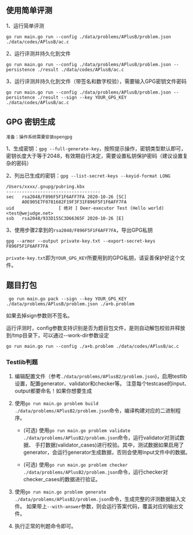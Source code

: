 ## 使用简单评测

1、运行简单评测

```go run main.go run --config ./data/problems/APlusB/problem.json ./data/codes/APlusB/ac.c```

2、运行评测并持久化到文件

```go run main.go run --config ./data/problems/APlusB/problem.json --persistence ./result ./data/codes/APlusB/ac.c```

3、运行评测并持久化到文件（带签名和数字校验），需要输入GPG密钥文件密码

```go run main.go run --config ./data/problems/APlusB/problem.json --persistence ./result --sign --key YOUR_GPG_KEY ./data/codes/APlusB/ac.c```

## GPG 密钥生成

```准备：操作系统需要安装opengpg```

1、生成密钥：`gpg --full-generate-key`，按照提示操作，密钥类型默认即可，密钥长度大于等于2048，有效期自行决定，需要设置私钥保护密码（建议设置复杂的密码）


2、列出已生成的密钥：`gpg --list-secret-keys --keyid-format LONG`

```
/Users/xxxx/.gnupg/pubring.kbx
------------------------------------
sec   rsa2048/F896F5F1F6AFF7FA 2020-10-26 [SC]
      A0E905E7F0781682F19F3F31F896F5F1F6AFF7FA
uid                 [ 绝对 ] Deer-executor Test (Hello world) <test@wejudge.net>
ssb   rsa2048/933D155C3D66365F 2020-10-26 [E]
```

3、使用步骤2拿到的`rsa2048/F896F5F1F6AFF7FA`，导出GPG私钥

```
gpg --armor --output private-key.txt --export-secret-keys F896F5F1F6AFF7FA
```

`private-key.txt`即为`YOUR_GPG_KEY`所要用到的GPG私钥，请妥善保护好这个文件。

## 题目打包

```
 go run main.go pack --sign --key YOUR_GPG_KEY ./data/problems/APlusB/problem.json ./a+b.problem 
```

如果去掉sign参数则不签名。

运行评测时，config参数支持识别是否为题目包文件，是则自动解包校验并释放到/tmp目录下，可以通过--work-dir参数设定

```go run main.go run --config ./a+b.problem ./data/codes/APlusB/ac.c```

### Testlib判题

1. 编辑配置文件（参考`./data/problems/APlusB2/problem.json`)，启用testlib设置，配置generator、validator和checker等。
注意每个testcase的input、output都要命名！如果你想要生成

2. 使用`go run main.go problem build ./data/problems/APlusB2/problem.json`命令，编译构建对应的二进制程序。

    - (可选) 使用`go run main.go problem validate ./data/problems/APlusB2/problem.json`命令，运行validator对测试数据、
    手打数据(validator_cases)进行校验。其中，测试数据如果启用了generator，会运行generator生成数据，否则会使用Input文件中的数据。
    
    - (可选) 使用`go run main.go problem checker ./data/problems/APlusB2/problem.json`命令，运行checker对checker_cases的数据进行验证。
        
3. 使用`go run main.go problem generate ./data/problems/APlusB2/problem.json`命令，生成完整的评测数据输入文件。
如果带上`--with-answer`参数，则会运行答案代码，覆盖对应的输出文件。

4. 执行正常的判题命令即可。